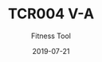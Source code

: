 ---
title: "TCR004 V-A"
subtitle: "Fitness Tool"
date: 2019-07-21
draft: false

# post thumb
image: "https://i1.sndcdn.com/artworks-000591076943-9rh2m8-t500x500.jpg"

# post type // discography
type: "Ghetto25"
---